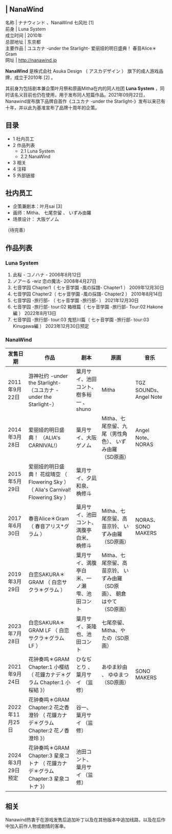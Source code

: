 |  NanaWind  
---  
名称  |  ナナウィンド  、NanaWind  七风社  [1]   
前身  |  Luna System   
成立时间  |  2010年   
总部地址  |  东京都   
主要作品  |  ユユカナ -under the Starlight-  爱丽娅的明日盛典！  春音Alice＊Gram   
网址  |  http://nanawind.jp   
  
**NanaWind** 是株式会社  Asuka Design  （  アスカデザイン  ）  旗下的成人游戏品牌，成立于2010年  [2]  。

其前身为包括剧本兼企策叶月祭和原画Mitha在内的同人社团 **Luna System**
，同时该名义目前也仍在使用，用于发布同人短篇作品。2021年09月22日，Nanawind宣布旗下品牌自首作《ユユカナ -under the
Starlight-》发布以来已有十年，并以此为基准宣布了品牌十周年的企策。

##  目录

  * 1  社内员工 
  * 2  作品列表 
    * 2.1  Luna System 
    * 2.2  NanaWind 
  * 3  相关 
  * 4  注释 
  * 5  外部链接 

##  社内员工

  * 企策兼剧本：叶月sai  [3] 
  * 画师：Mitha、  七尾奈留  、  いずみ由羅 
  * 场景设计：  大阪ゲノム 

（待完善）

##  作品列表

###  Luna System

  1. 此桜 - コノハナ -  2006年8月12日 
  2. ノアーる -wiz 恋の魔法-  2008年4月27日 
  3. 七音学园 Chapter1（  七ヶ音学園 -風の採譜- Chapter1  ） 2009年12月30日 
  4. 七音学园 Chapter2（  七ヶ音学園 -風の採譜- Chapter2  ） 2010年8月14日 
  5. 七音学园 -旅行部-  （  七ヶ音学園 -旅行部-  ） 2021年12月30日 
  6. 七音学园 -旅行部- tour:02 箱根篇（  七ヶ音学園 -旅行部- Tour:02 Hakone編  ） 2022年8月13日 
  7. 七音学园 -旅行部- tour:03 鬼怒川篇（  七ヶ音学園 -旅行部- tour:03 Kinugawa編  ） 2023年12月30日预定 

###  NanaWind

|  发售日期  |  作品  |  剧本  |  原画  |  音乐   
---|---|---|---|---  
2011年9月22日  |  游神社约 -under the Starlight-  （ユユカナ -under the Starlight-）  |  葉月サイ、池田コント、樹多裕一  、shuno  |  Mitha  |  TGZ SOUNDs、Angel Note   
2014年3月28日  |  爱丽娅的明日盛典！  （ALIA's CARNIVAL!）  |  葉月サイ、大阪ゲノム  |  Mitha、七尾奈留、九尾（男性角色）、  いずみ由羅  （SD原画）  |  Angel Note、NORAS   
2015年5月29日  |  爱丽娅的明日盛典！  花绽晴空  （  Flowering Sky  ）  （  Alia's Carnival! Flowering Sky  ）  |  葉月サイ、夕凪和泉、桷修斗   
2017年6月30日  |  春音Alice＊Gram  （  春音アリス*グラム  ）  |  葉月サイ、池田コント、満腹亭白米、桷修斗  |  Mitha、七尾奈留、高苗京铃、  いずみ由羅  （SD原画）  |  NORAS、SONO MAKERS   
2019年3月29日  |  白恋SAKURA＊GRAM  （  白恋サクラ＊グラム  ）  |  葉月サイ、満腹亭白米、一ノ瀬雫、池田コント  |  Mitha、七尾奈留、高苗京铃、  いずみ由羅  （SD原画）、  朝倉はやて  （SD原画）   
2023年7月28日  |  白恋SAKURA＊GRAM LF  （  白恋サクラ＊グラム LF  ）  |  葉月サイ、英隆也、池田コント  |  七尾奈留、Mitha、やたの（SD原画）   
2021年9月24日  |  花钟奏鸣＊GRAM  Chapter:1 小樱结  （  花鐘カナデ＊グラム Chapter:1 小桜結  》）  |  ひなぢとり  、  葉月サイ  （监修）  |  あゆま紗由  、  ゆゆまつ  （SD原画）  |  SONO MAKERS   
2022年11月25日  |  花钟奏鸣＊GRAM Chapter:2 花之香澄铃  （  花鐘カナデ＊グラム Chapter:2 花ノ香澄玲  》）  |  谷一、  葉月サイ  （监修）   
2024年3月29日预定  |  花钟奏鸣＊GRAM Chapter:3 星泉コトナ  （  花鐘カナデ＊グラム Chapter:3 星泉コトナ  》）  |  池田コント、  葉月サイ  （监修）   
  
##  相关

Nanawind热衷于在游戏发售后追加补丁以及在其他版本中追加线路，以及在后作中加入前作人物或剧情的客串。